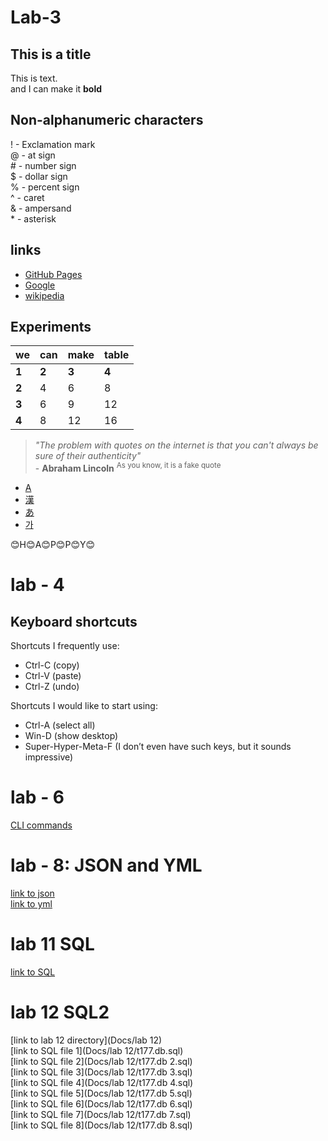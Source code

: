 # Lab-3
## This is a title
This is text.<br> and I can make it **bold**
## Non-alphanumeric characters
! - Exclamation mark<br>@ - at sign<br># - number sign<br>$ - dollar sign<br>% - percent sign<br>^ - caret<br>& - ampersand<br>* - asterisk
## links
* [GitHub Pages](https://pages.github.com/)
* [Google](https://www.google.ca/)
* [wikipedia](https://en.wikipedia.org/wiki/Main_Page)
## Experiments
|we|can|make|table|
|------|---|---|---|
|**1**|**2**|**3**|**4**|
|**2**|4|6|8|
|**3**|6|9|12|
|**4**|8|12|16|

> _"The problem with quotes on the internet is that you can't always be sure of their authenticity"_ <br>- **Abraham Lincoln** <sup> As you know, it is a fake quote</sup>
* [A](https://en.wikipedia.org/wiki/English_language)
* [漢](https://en.wikipedia.org/wiki/Chinese_characters)
* [あ](https://en.wikipedia.org/wiki/Hiragana)
* [가](https://en.wikipedia.org/wiki/Hangul)

:blush:H:blush:A:blush:P:blush:P:blush:Y:blush:

# lab - 4
## Keyboard shortcuts
Shortcuts I frequently use: 
- Ctrl-C (copy)
- Ctrl-V (paste)
- Ctrl-Z (undo)

Shortcuts I would like to start using: 
- Ctrl-A (select all)
- Win-D (show desktop)
- Super-Hyper-Meta-F (I don’t even have such keys, but it sounds impressive)

# lab - 6
[CLI commands](Docs/cli.md)

# lab - 8: JSON and YML
[link to json](Docs/players.json)<br>
[link to yml](Docs/players.yml)

# lab 11 SQL
[link to SQL](Docs/t177.db.sql)

# lab 12 SQL2
[link to lab 12 directory](Docs/lab 12)<br>
[link to SQL file 1](Docs/lab 12/t177.db.sql)<br>
[link to SQL file 2](Docs/lab 12/t177.db 2.sql)<br>
[link to SQL file 3](Docs/lab 12/t177.db 3.sql)<br>
[link to SQL file 4](Docs/lab 12/t177.db 4.sql)<br>
[link to SQL file 5](Docs/lab 12/t177.db 5.sql)<br>
[link to SQL file 6](Docs/lab 12/t177.db 6.sql)<br>
[link to SQL file 7](Docs/lab 12/t177.db 7.sql)<br>
[link to SQL file 8](Docs/lab 12/t177.db 8.sql)<br>

